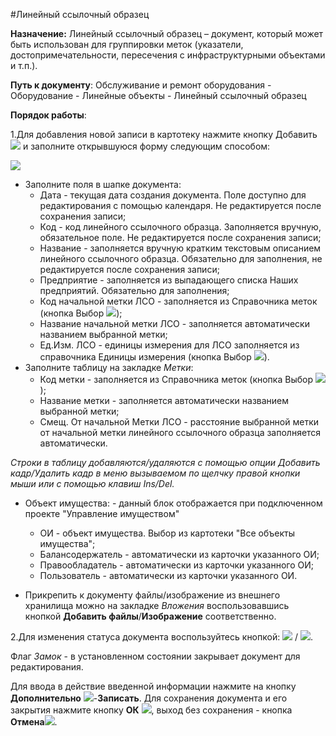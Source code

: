 ﻿#Линейный ссылочный образец

**Назначение:** Линейный ссылочный образец – документ, который может быть использован для группировки меток (указатели, достопримечательности, пересечения с инфраструктурными объектами и т.п.). 


**Путь к документу**: Обслуживание и ремонт оборудования - Оборудование - Линейные объекты - Линейный ссылочный образец


**Порядок работы**:

1.Для добавления новой записи в картотеку нажмите кнопку Добавить   ![](topic:Repair.Repair.AddFiles.Btn_Add.png) и заполните открывшуюся форму следующим способом:

![](topic:.Repair.AddFiles.Screenshot_11715.jpg)

* Заполните поля в шапке документа:
    * Дата - текущая дата создания документа. Поле доступно для редактирования с помощью календаря. Не редактируется после сохранения записи;
    * Код - код линейного ссылочного образца. Заполняется вручную, обязательное поле. Не редактируется после сохранения записи;
    * Название - заполняется вручную кратким текстовым описанием линейного ссылочного образца. Обязательно для заполнения, не редактируется после сохранения записи;
    * Предприятие - заполняется из выпадающего списка Наших предприятий. Обязательно для заполнения;
    * Код начальной метки ЛСО - заполняется из Справочника меток (кнопка Выбор ![](topic:Com.AddFiles.Buttons.Btn_select.png));
    * Название начальной метки ЛСО - заполняется автоматически названием выбранной метки;
    * Ед.Изм. ЛСО - единицы измерения для ЛСО заполняется из справочника Единицы измерения (кнопка Выбор ![](topic:Com.AddFiles.Buttons.Btn_select.png)).
* Заполните таблицу на закладке *Метки*:
    * Код метки - заполняется из Справочника меток (кнопка Выбор ![](topic:Com.AddFiles.Buttons.Btn_select.png));
    * Название метки - заполняется автоматически названием выбранной метки;
    * Смещ. От начальной Метки ЛСО - расстояние выбранной метки от начальной метки линейного ссылочного образца заполняется автоматически.

*Строки в таблицу  добавляются/удаляются с помощью опции Добавить кадр/Удалить кадр в меню вызываемом по щелчку правой кнопки мыши или с помощью клавиш Ins/Del.*

*  Объект имущества: - данный блок отображается при подключенном проекте "Управление имуществом"
    * ОИ - объект имущества. Выбор из картотеки "Все объекты имущества";
    * Балансодержатель - автоматически из карточки указанного ОИ;
    * Правообладатель - автоматически из карточки указанного ОИ;
    * Пользователь - автоматически из карточки указанного ОИ.

* Прикрепить к документу файлы/изображение из внешнего хранилища можно на закладке *Вложения* воспользовавшись кнопкой **Добавить файлы**/**Изображение** соответственно.

2.Для изменения статуса документа воспользуйтесь кнопкой: ![](topic:.Repair.AddFiles.Btn_Razntsti.png) / ![](topic:.Repair.AddFiles.Btn_Otmena.png).

Флаг *Замок* - в установленном состоянии закрывает документ для редактирования.

Для ввода в действие введенной информации нажмите на кнопку **Дополнительно** ![](topic:Com.AddFiles.Buttons.Btn_SystemMenu.png)-**Записать**.
Для сохранения документа и его закрытия нажмите кнопку **ОК** ![](topic:Com.AddFiles.Buttons.Btn_Post.png), выход без сохранения  - кнопка  **Отмена**![](topic:Com.AddFiles.Buttons.BtnCloseCancel.png). 

